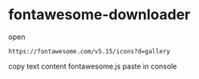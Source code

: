 # fontawesome-downloader

open

```curl
https://fontawesome.com/v5.15/icons?d=gallery
```

copy text content fontawesome.js
paste in console
